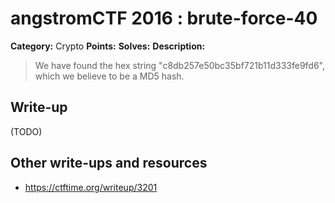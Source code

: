 # angstromCTF 2016 : brute-force-40

**Category:** Crypto
**Points:** 
**Solves:** 
**Description:**

> We have found the hex string "c8db257e50bc35bf721b11d333fe9fd6", which we believe to be a MD5 hash. 
> 


## Write-up

(TODO)

## Other write-ups and resources

* https://ctftime.org/writeup/3201
